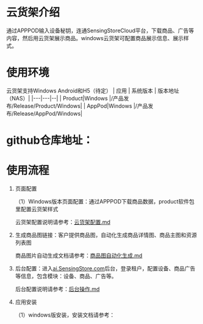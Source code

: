 # 云货架介绍
通过APPPOD输入设备秘钥，连通SensingStoreCloud平台，下载商品、广告等内容，然后用云货架展示商品。windows云货架可配置商品展示信息、展示样式。

# 使用环境
云货架支持Windows
Android和H5（待定）
| 应用  | 系统版本 | 版本地址（NAS）| 
|---|---|--|
| Product|Windows |/产品发布/Release/Product/Windows|
| AppPod|Windows |/产品发布/Release/AppPod/Windows|

# github仓库地址：

# 使用流程
1. 页面配置
   
   （1）Windows版本页面配置：通过APPPOD下载商品数据，product软件包里配置云货架样式

    云货架配置说明请参考：[云货架配置.md](  https://github.com/troncell/SensingDocs/blob/main/Docs/Product/%E4%BA%91%E8%B4%A7%E6%9E%B6%E9%85%8D%E7%BD%AE.md)
   

2. 生成商品图链接：客户提供商品图，自动化生成商品详情图、商品主图和资源列表图
   
   商品图片自动生成文档请参考：[商品图自动化生成.md]( )

3. 后台配置：进入[ai.SensingStore.com](https://ai.sensingstore.com/)后台，登录租户，配置设备、商品广告等信息，包含模块：设备、商品、广告等。
   
   后台配置说明请参考：[后台操作.md](https://github.com/troncell/SensingDocs/blob/main/Docs/Product/%E5%90%8E%E5%8F%B0%E6%93%8D%E4%BD%9C.md)

4. 应用安装
   
   （1）windows版安装，安装文档请参考：
 